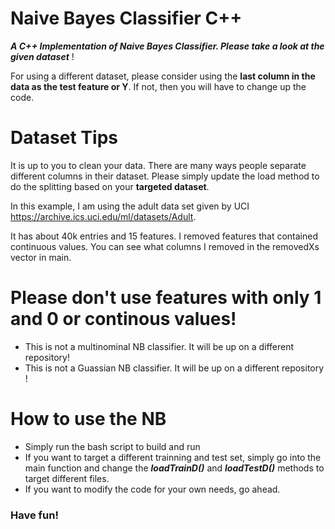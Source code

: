 # Naive Bayes Classifier C++ #          

***A C++ Implementation of Naive Bayes Classifier. Please take a look at the given dataset*** !              

For using a different dataset, please consider using the **last column in the data as the test feature or Y**. If not, then you will have to change up the code.       

# Dataset Tips      
It is up to you to clean your data. There are many ways people separate different columns in their dataset. Please simply update the load method to do the splitting based on your **targeted dataset**.  
   
In this example, I am using the adult data set given by UCI https://archive.ics.uci.edu/ml/datasets/Adult.     

It has about 40k entries and 15 features. I removed features that contained continuous values. You can see what columns I removed in the removedXs vector in main.    

# Please don't use features with only 1 and 0 or continous values! #             
  - This is not a multinominal NB classifier. It will be up on a different repository!     
  - This is not a Guassian NB classifier. It will be up on a different repository !      
        
# How to use the NB #    
  - Simply run the bash script to build and run  
  - If you want to target a different trainning and test set, simply go into the main function and change the ***loadTrainD()*** and ***loadTestD()*** methods to target different files.   
  - If you want to modify the code for your own needs, go ahead.
        
### Have fun! ###
